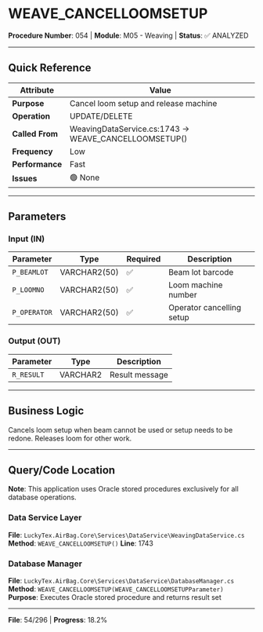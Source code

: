 # WEAVE_CANCELLOOMSETUP

**Procedure Number**: 054 | **Module**: M05 - Weaving | **Status**: ✅ ANALYZED

---

## Quick Reference

| Attribute | Value |
|-----------|-------|
| **Purpose** | Cancel loom setup and release machine |
| **Operation** | UPDATE/DELETE |
| **Called From** | WeavingDataService.cs:1743 → WEAVE_CANCELLOOMSETUP() |
| **Frequency** | Low |
| **Performance** | Fast |
| **Issues** | 🟢 None |

---

## Parameters

### Input (IN)

| Parameter | Type | Required | Description |
|-----------|------|----------|-------------|
| `P_BEAMLOT` | VARCHAR2(50) | ✅ | Beam lot barcode |
| `P_LOOMNO` | VARCHAR2(50) | ✅ | Loom machine number |
| `P_OPERATOR` | VARCHAR2(50) | ✅ | Operator cancelling setup |

### Output (OUT)

| Parameter | Type | Description |
|-----------|------|-------------|
| `R_RESULT` | VARCHAR2 | Result message |

---

## Business Logic

Cancels loom setup when beam cannot be used or setup needs to be redone. Releases loom for other work.

---

## Query/Code Location

**Note**: This application uses Oracle stored procedures exclusively for all database operations.

### Data Service Layer
**File**: `LuckyTex.AirBag.Core\Services\DataService\WeavingDataService.cs`
**Method**: `WEAVE_CANCELLOOMSETUP()`
**Line**: 1743

### Database Manager
**File**: `LuckyTex.AirBag.Core\Services\DataService\DatabaseManager.cs`
**Method**: `WEAVE_CANCELLOOMSETUP(WEAVE_CANCELLOOMSETUPParameter)`
**Purpose**: Executes Oracle stored procedure and returns result set

---

**File**: 54/296 | **Progress**: 18.2%

